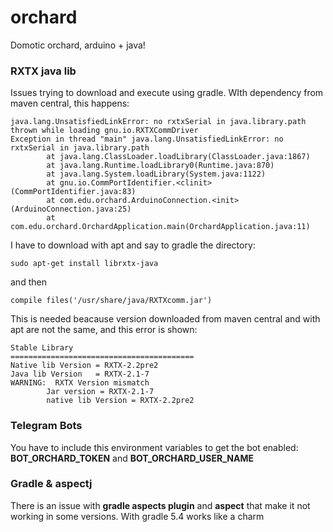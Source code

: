 # orchard
Domotic orchard, arduino + java!

### RXTX java lib

Issues trying to download and execute using gradle. WIth dependency from maven central, this happens:

```
java.lang.UnsatisfiedLinkError: no rxtxSerial in java.library.path thrown while loading gnu.io.RXTXCommDriver
Exception in thread "main" java.lang.UnsatisfiedLinkError: no rxtxSerial in java.library.path
        at java.lang.ClassLoader.loadLibrary(ClassLoader.java:1867)
        at java.lang.Runtime.loadLibrary0(Runtime.java:870)
        at java.lang.System.loadLibrary(System.java:1122)
        at gnu.io.CommPortIdentifier.<clinit>(CommPortIdentifier.java:83)
        at com.edu.orchard.ArduinoConnection.<init>(ArduinoConnection.java:25)
        at com.edu.orchard.OrchardApplication.main(OrchardApplication.java:11)
```
I have to download with apt and say to gradle the directory:

```
sudo apt-get install librxtx-java
```
and then 

```
compile files('/usr/share/java/RXTXcomm.jar')
```
This is needed beacause version downloaded from maven central and with apt are not the same, and this error is shown:

```
Stable Library
=========================================
Native lib Version = RXTX-2.2pre2
Java lib Version   = RXTX-2.1-7
WARNING:  RXTX Version mismatch
        Jar version = RXTX-2.1-7
        native lib Version = RXTX-2.2pre2

```
### Telegram Bots

You have to include this environment variables to get the bot enabled:
__BOT_ORCHARD_TOKEN__ and __BOT_ORCHARD_USER_NAME__

### Gradle & aspectj

There is an issue with __gradle aspects plugin__ and __aspect__ that make it not working in some versions. With gradle 5.4 works like a charm